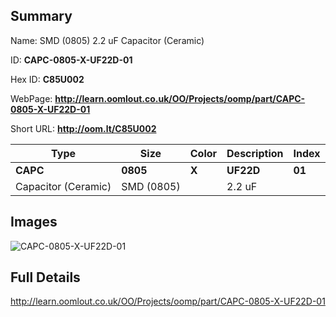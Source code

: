 

## Summary
 
Name:  SMD (0805) 2.2 uF Capacitor (Ceramic) 

ID: __CAPC-0805-X-UF22D-01__

Hex ID: __C85U002__

WebPage: __http://learn.oomlout.co.uk/OO/Projects/oomp/part/CAPC-0805-X-UF22D-01__

Short URL: __http://oom.lt/C85U002__


| Type   | Size   | Color   | Description   | Index   |    
| ----- | ------   | ------   | -----   | ----   |    
| __CAPC__   					| __0805__   					| __X__    						| __UF22D__    					| __01__ |    
| Capacitor (Ceramic)		| SMD (0805)	| 		| 2.2 uF	| 	|

## Images
![CAPC-0805-X-UF22D-01](http://oomlout.com/oomp-gen/parts/CAPC-0805-X-UF22D-01/CAPC-0805-X-UF22D-01_420.jpg)

## Full Details

 http://learn.oomlout.co.uk/OO/Projects/oomp/part/CAPC-0805-X-UF22D-01

